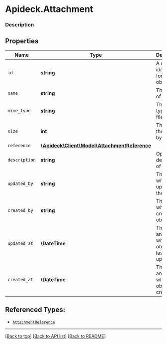 # Apideck.Attachment

### Description

## Properties
Name | Type | Description | Notes
------------ | ------------- | ------------- | -------------
`id` | **string** | A unique identifier for an object. | [optional] 
`name` | **string** | The name of the file | [optional] 
`mime_type` | **string** | The MIME type of the file. | [optional] 
`size` | **int** | The size of the file in bytes | [optional] 
`reference` | [**\Apideck\Client\Model\AttachmentReference**](AttachmentReference.md) |  | [optional] 
`description` | **string** | Optional description of the file | [optional] 
`updated_by` | **string** | The user who last updated the object. | [optional] 
`created_by` | **string** | The user who created the object. | [optional] 
`updated_at` | **\DateTime** | The date and time when the object was last updated. | [optional] 
`created_at` | **\DateTime** | The date and time when the object was created. | [optional] 





## Referenced Types:




* [`AttachmentReference`](AttachmentReference.md)






---

[[Back to top]](#) [[Back to API list]](../../../../README.md#documentation-for-api-endpoints) [[Back to README]](../../../../README.md)


